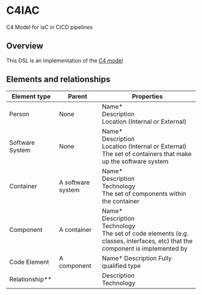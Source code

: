 # C4IAC
C4 Model for IaC in CICD pipelines

## Overview
This DSL is an implementation of the [C4 model](https://c4model.com) 

## Elements and relationships

| Element type | Parent	| Properties|
|--------------|--------|-----------|
|Person	|None |	 Name* <br/>Description <br/>Location (Internal or External)|
|Software System	|None	| Name* <br/>Description <br/>Location (Internal or External) <br/>The set of containers that make up the software system|
|Container	|A software system	| Name* <br/>Description <br/>Technology <br/>The set of components within the container|
|Component	|A container	| Name* <br/>Description <br/>Technology <br/>The set of code elements (e.g. classes, interfaces, etc) that the component is implemented by|
|Code Element	|A component|	Name* Description Fully qualified type|
|Relationship**	||Description  <br/>Technology|
